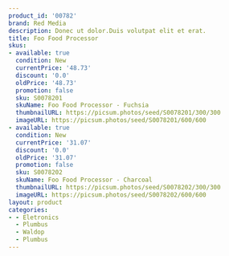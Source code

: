 ```yaml
---
product_id: '00782'
brand: Red Media
description: Donec ut dolor.Duis volutpat elit et erat.
title: Foo Food Processor
skus:
- available: true
  condition: New
  currentPrice: '48.73'
  discount: '0.0'
  oldPrice: '48.73'
  promotion: false
  sku: S0078201
  skuName: Foo Food Processor - Fuchsia
  thumbnailURL: https://picsum.photos/seed/S0078201/300/300
  imageURL: https://picsum.photos/seed/S0078201/600/600
- available: true
  condition: New
  currentPrice: '31.07'
  discount: '0.0'
  oldPrice: '31.07'
  promotion: false
  sku: S0078202
  skuName: Foo Food Processor - Charcoal
  thumbnailURL: https://picsum.photos/seed/S0078202/300/300
  imageURL: https://picsum.photos/seed/S0078202/600/600
layout: product
categories:
- - Eletronics
  - Plumbus
  - Waldop
  - Plumbus
---
```

